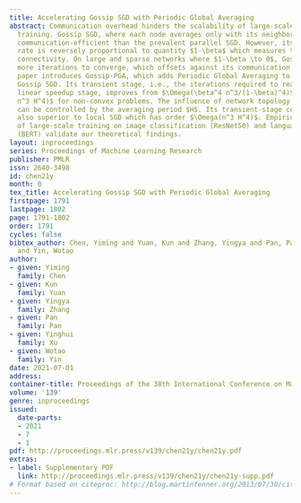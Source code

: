 ```yaml
---
title: Accelerating Gossip SGD with Periodic Global Averaging
abstract: Communication overhead hinders the scalability of large-scale distributed
  training. Gossip SGD, where each node averages only with its neighbors, is more
  communication-efficient than the prevalent parallel SGD. However, its convergence
  rate is reversely proportional to quantity $1-\beta$ which measures the network
  connectivity. On large and sparse networks where $1-\beta \to 0$, Gossip SGD requires
  more iterations to converge, which offsets against its communication benefit. This
  paper introduces Gossip-PGA, which adds Periodic Global Averaging to accelerate
  Gossip SGD. Its transient stage, i.e., the iterations required to reach asymptotic
  linear speedup stage, improves from $\Omega(\beta^4 n^3/(1-\beta)^4)$ to $\Omega(\beta^4
  n^3 H^4)$ for non-convex problems. The influence of network topology in Gossip-PGA
  can be controlled by the averaging period $H$. Its transient-stage complexity is
  also superior to local SGD which has order $\Omega(n^3 H^4)$. Empirical results
  of large-scale training on image classification (ResNet50) and language modeling
  (BERT) validate our theoretical findings.
layout: inproceedings
series: Proceedings of Machine Learning Research
publisher: PMLR
issn: 2640-3498
id: chen21y
month: 0
tex_title: Accelerating Gossip SGD with Periodic Global Averaging
firstpage: 1791
lastpage: 1802
page: 1791-1802
order: 1791
cycles: false
bibtex_author: Chen, Yiming and Yuan, Kun and Zhang, Yingya and Pan, Pan and Xu, Yinghui
  and Yin, Wotao
author:
- given: Yiming
  family: Chen
- given: Kun
  family: Yuan
- given: Yingya
  family: Zhang
- given: Pan
  family: Pan
- given: Yinghui
  family: Xu
- given: Wotao
  family: Yin
date: 2021-07-01
address:
container-title: Proceedings of the 38th International Conference on Machine Learning
volume: '139'
genre: inproceedings
issued:
  date-parts:
  - 2021
  - 7
  - 1
pdf: http://proceedings.mlr.press/v139/chen21y/chen21y.pdf
extras:
- label: Supplementary PDF
  link: http://proceedings.mlr.press/v139/chen21y/chen21y-supp.pdf
# Format based on citeproc: http://blog.martinfenner.org/2013/07/30/citeproc-yaml-for-bibliographies/
---
```

